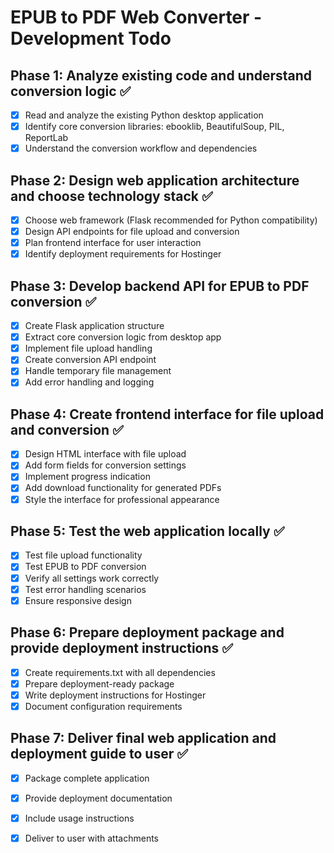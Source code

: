 # EPUB to PDF Web Converter - Development Todo

## Phase 1: Analyze existing code and understand conversion logic ✅
- [x] Read and analyze the existing Python desktop application
- [x] Identify core conversion libraries: ebooklib, BeautifulSoup, PIL, ReportLab
- [x] Understand the conversion workflow and dependencies

## Phase 2: Design web application architecture and choose technology stack ✅
- [x] Choose web framework (Flask recommended for Python compatibility)
- [x] Design API endpoints for file upload and conversion
- [x] Plan frontend interface for user interaction
- [x] Identify deployment requirements for Hostinger

## Phase 3: Develop backend API for EPUB to PDF conversion ✅
- [x] Create Flask application structure
- [x] Extract core conversion logic from desktop app
- [x] Implement file upload handling
- [x] Create conversion API endpoint
- [x] Handle temporary file management
- [x] Add error handling and logging

## Phase 4: Create frontend interface for file upload and conversion ✅
- [x] Design HTML interface with file upload
- [x] Add form fields for conversion settings
- [x] Implement progress indication
- [x] Add download functionality for generated PDFs
- [x] Style the interface for professional appearance

## Phase 5: Test the web application locally ✅
- [x] Test file upload functionality
- [x] Test EPUB to PDF conversion
- [x] Verify all settings work correctly
- [x] Test error handling scenarios
- [x] Ensure responsive design

## Phase 6: Prepare deployment package and provide deployment instructions ✅
- [x] Create requirements.txt with all dependencies
- [x] Prepare deployment-ready package
- [x] Write deployment instructions for Hostinger
- [x] Document configuration requirements

## Phase 7: Deliver final web application and deployment guide to user ✅
- [x] Package complete application
- [x] Provide deployment documentation
- [x] Include usage instructions
- [x] Deliver to user with attachments

